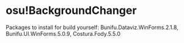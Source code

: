 # osu!BackgroundChanger

Packages to install for build yourself: Bunifu.Dataviz.WinForms.2.1.8, Bunifu.UI.WinForms.5.0.9, Costura.Fody.5.5.0
